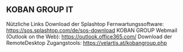 ## KOBAN GROUP IT
Nützliche Links
Download der Splashtop Fernwartungssoftware: https://sos.splashtop.com/de/sos-download
KOBAN GROUP Webmail (Outlook on the Web): https://outlook.office365.com/
Download der RemoteDesktop Zugangstools: https://velartis.at/kobangroup.php
